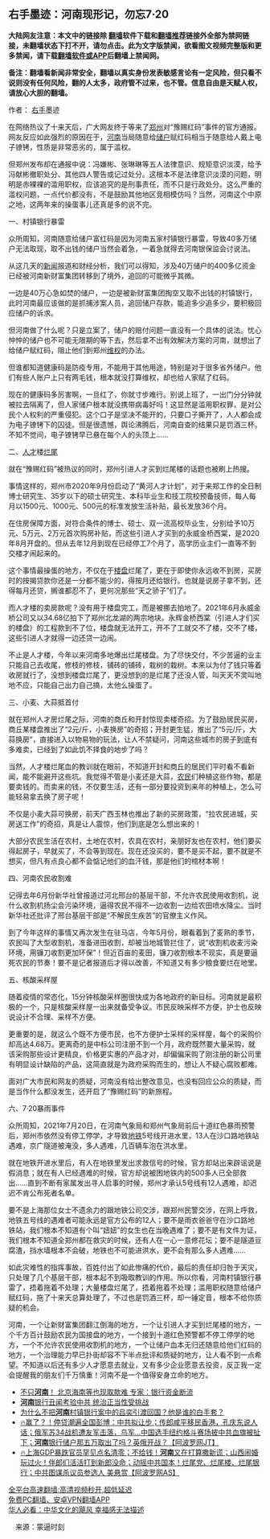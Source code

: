  <!-- 面包屑导航 --> <h2>右手墨迹：河南现形记，勿忘7·20</h2> <p class="notice"><b>大陆网友注意：本文中的链接除 <a href="https://github.com/bannedbook/fanqiang" >翻墙</a>软件下载和<a href="https://github.com/killgcd/justmysocks/blob/master/README.md">翻墙推荐</a>链接外全部为禁网链接，未翻墙状态下打不开，请勿点击。此为文字版禁闻，欲看图文视频完整版和更多禁闻，请下载<a href="https://github.com/bannedbook/fanqiang">翻墙软件或APP</a>后翻墙上禁闻网。</p><p>备注：翻墙看新闻非常安全，翻墙以真实身份发表敏感言论有一定风险，但只看不说则没有任何风险，翻的人太多，政府管不过来，也不管。信息自由是天赋人权，请放心大胆的翻墙。</b></p>  <div class="entry"> <p>作者： <a href="https://www.bannedbook.org/bnews/tag/%E5%8F%B3%E6%89%8B/" class="st_tag internal_tag" rel="tag" title="标签 右手 下的日志">右手</a>墨迹</p> <p id="conimg">在网络热议了十来天后，广大网友终于等来了<a href="https://www.bannedbook.org/bnews/tag/%e9%83%91%e5%b7%9e/" class="st_tag internal_tag" rel="tag" title="标签 郑州 下的日志">郑州</a>对“豫赐红码”事件的官方通报。网友反应如此强烈的原因在于，<a href="https://www.bannedbook.org/bnews/tag/%e6%b2%b3%e5%8d%97/" class="st_tag internal_tag" rel="tag" title="标签 河南 下的日志">河南</a>当局随意给<a href="https://www.bannedbook.org/bnews/tag/%E5%82%A8%E6%88%B7/" class="st_tag internal_tag" rel="tag" title="标签 储户 下的日志">储户</a>赋红码相当于随意给人戴上电子镣铐，性质是非常恶劣的，属于滥权。</p> <p>但郑州发布却在通报中说：冯嫌彬、张琳琳等五人法律意识、规矩意识淡漠，给予冯献彬撤职处分、其他四人警告或记过处分。这根本不是法律意识淡漠的问题，明明是赤裸裸的滥用职权，应该追究的是刑事责任，而不只是行政处分。这么严重的滥权问题，一点代价都没有，不是鼓励其他地区竞相模仿吗？当然，河南这个中原之地，这两年来的操蛋事儿还真是多的说不完。</p> <p>一、村镇银行暴雷</p> <p>众所周知，河南随意给储户富红码是因为河南五家村镇银行暴雷，导致40多万储户无法取现，取不出钱的储户当然会着急，一着急就得去河南银保监会讨说法。</p> <p>从这几天的<span class='wp_keywordlink_affiliate'><a href="https://www.bannedbook.org/" title="新闻">新闻</a></span>报道和财经分析，我们可以得知，涉及40万储户的400多亿资金已经被河南新财富集团转移到了境外，追回的可能微乎其微。</p> <p>一边是40万心急如焚的储户，一边是被新财富集团掏空又取不出钱的村镇银行，此时河南最应该做的是抓捕涉案人员，追回储户存款，能追多少追多少，要积极回应储户的诉求。</p> <p>但河南做了什么呢？只是立案了，储户的赔付问题一直没有一个具体的说法。忧心忡忡的储户也不可能无限期的等下去，然后拿不出有效解决方案的河南，就想出了给储户赋红码，阻止他们到郑州<span class='wp_keywordlink_affiliate'><a href="https://www.bannedbook.org/bnews/weiquan/" title="维权" target="_blank">维权</a></span>的办法。</p> <p>但谁都知道健康码是防疫专用，不能用于其他用途，特别是对于很多省外储户。他们有些人账户上只有两毛钱，根本就没打算维权，却也给人家赋了红码。</p>  <p>现在的健康码多厉害啊，一旦红了，你就寸步难行。别说上班了，一出门分分钟就被拉去隔离了，但人家储户根本就没携带病毒好吗！这显然是滥用职权罪，是对公民个人权利的严重侵犯。这个口子是坚决不能开的，只要口子撕开了，人人都会成为电子镣铐下的囚徒。但是很遗憾，舆论沸腾后，河南自查的结果只是罚酒三杯。不知不觉间，电子镣铐早已悬在每个人的头顶上……</p> <p>二、<a href="https://www.bannedbook.org/bnews/tag/%E4%BA%BA%E6%89%8D/" class="st_tag internal_tag" rel="tag" title="标签 人才 下的日志">人才</a>楼<a href="https://www.bannedbook.org/bnews/tag/%E7%83%82%E5%B0%BE/" class="st_tag internal_tag" rel="tag" title="标签 烂尾 下的日志">烂尾</a></p> <p>就在“豫赐红码”被热议的同时，郑州引进人才买到烂尾楼的话题也被刷上热搜。</p> <p>事情这样的，郑州市2020年9月份启动了“黄河人才计划”，对于来郑工作的全日制博士研究生、35岁以下的硕士研究生、本科毕业生和技工院校预备技师，每人每月以1500元、1000元、500元的标准发放生活补贴，最长发放36个月。</p> <p>在住房保障方面，对符合条件的博士、硕士、双一流高校毕业生，分别给予10万元、5万元、2万元首次购房补贴，而这些引进人才买到的永威金桥西棠，是2020年8月开盘的。但从去年12月到现在已经停工7个月了，高学历业主们一直等不到交楼才闹起来的。</p> <p>这个事情最操蛋的地方，不仅在于<a href="https://www.bannedbook.org/bnews/tag/%e6%a5%bc%e7%9b%98/" class="st_tag internal_tag" rel="tag" title="标签 楼盘 下的日志">楼盘</a>烂尾了，更在于即使你永远收不到房，买房时的按揭贷款你还是一分都不能少的，得按月还给银行。也就是说房子拿不到，还得每月还贷，搁谁都忍不了，更何况那些“天之骄子”们了。</p> <p>而人才楼的卖房款呢？没有用于楼盘完工，而是被挪去拍地了。2021年6月永威金桥公司又以34.68亿拍下了郑州北龙湖的两宗地块。永辉金桥西棠（引进人才们买的楼盘）的工程款到不了位，楼盘就无法开工，开不了工就交不了楼，交不了楼，这些引进人才就得一边还贷一边闹。</p> <p>不止是人才楼，今年以来河南多地爆出烂尾楼盘。为了尽快交付，不少苦逼的业主只能自己去收尾，修枝的修枝，铺砖的铺砖，栽树的栽树。本来以为付了钱只等着收房就行了，没想到楼盘烂尾了，更没想到的是烂尾了还没人管，叫天天不灵叫地地不应，只能自己出力自己搞，太他么操蛋了。</p> <p>三、小麦、大蒜抵首付</p>  <p>就在郑州人才房烂尾之际，河南的商丘和开封惊现卖楼奇招。为了鼓励居民买房，商丘某楼盘推出了“2元/斤，小麦换房”的奇招；开封更生猛，推出了“5元/斤，大蒜换房”，直接进入以物易物的玩法，让人不禁疑问，河南这些城市的房子到底有多难卖，已经到了如此饥不择食的地步了吗？</p> <p>当然，人才楼烂尾血的教训就在眼前，不知道开封和商丘的居民们平时看不看新闻，能不能避开这些坑。我觉得不管是小麦还是大蒜，<a href="https://www.bannedbook.org/bnews/tag/%e5%86%9c%e6%b0%91/" class="st_tag internal_tag" rel="tag" title="标签 农民 下的日志">农民</a>们种植这些作物，都是要卖钱的。而卖来的钱，不仅要生活，还有一部分要投资到来年的种植上，怎么可能轻易拿去换了房子呢！</p> <p>不仅是小麦大蒜可换房，前天广西玉林也推出了新的买房政策，“拉农民进城，买房送工作”的奇招，真是让人震惊，他们到底是怎么想出来的！</p> <p>大部分农民生活在农村，土地在农村，农具在农村，亲朋好友也在农村，他们要买得起房子，早就买了，不会等到现在。现在还没买的，要不是买不起，要不就是不想买，但凡有点良心都不会惦记他们的血汗钱，那是他们的棺材本啊！</p> <p>四、河南农民收割难</p> <p>记得去年6月份新华社曾报道过河北邢台的基层干部，不允许农民使用收割机，说什么收割机扬尘会污染环境，逼得农民不得不一边收割一边给农田喷水降尘。当时新华社还批评了邢台基层干部是“不解民生疾苦”的官僚主义作风。</p> <p>到了今年这样的事情又再次发生在驻马店，今年5月份，眼看着到了麦熟的季节，农民叫了大型收割机，准备进田收割，却被当地城管拦住了，说“收割机收麦污染环境，用镰刀收割更加环保”！但近百亩的麦田，镰刀收割根本不现实，真是要逼死农民的节奏！要不是记者报道后才得以改善，不知道又有多少粮食要烂在地里。</p> <p>五、核酸采样屋</p> <p>随着疫情的常态化，15分钟核酸采样圈很快成为各地政府的新目标。河南就是最积极的一个，只是核酸采样屋一出来就备受争议。市民反映采样不方便，护士也反映说设计不合理、采样不方便。</p>  <p>更重要的是，就这么个既不方便市民，也不方便护士采样的采样屋，每个的采购价却高达4.68万。更离奇的是中标公司注册不到一个月，政府既然要大量采购，就该采购那些设计更精良，价格更实惠的产品才对，却偏偏采购了刚注册的新公司里有明显设计缺陷的产品，这简直就是为政府采购而生的，想让人不疑心腐败都难。</p> <p>面对广大市民和网友的质疑，河南没有给出整改意见，也没有回应公众的质疑，而是当作什么都没发生，还开启了“豫赐红码”的新旅程。</p> <p>六、7·20暴雨事件</p> <p>众所周知，2021年7月20日，在河南气象局和郑州气象局前后十道红色暴雨预警后，郑州市依然没有停工停学，才导致<a href="https://www.bannedbook.org/bnews/tag/%e5%9c%b0%e9%93%81/" class="st_tag internal_tag" rel="tag" title="标签 地铁 下的日志">地铁</a>5号线开进水里，13人在沙口路地铁站遇难，京广隧道被淹没，多人遇难，几百辆车泡在洪水里。</p> <p>就在地铁开进水里后，有人在地铁里发出求救信号的时候，官方却站出来辟谣说是假消息；就在有人已经遇难的时候，官方却说被困地铁内的500多人已全部救出……直到不断有家属发出寻人启事的时候，郑州才承认5号线有12人遇难，却迟迟不肯公布死者名单。</p> <p>要不是上海那位女士不遗余力的跟地铁公司交涉，跟郑州民警交涉，在网上呼救，地铁五号线的遇难者可能永远是官方公布的12人；要不是雨衣爸爸守在沙口路地铁站，我们根本不知道有个叫“妞妞”的女生也在当晚遇难了；要不是有文件为证，我们根本不知道全郑州都在救灾的时候，还有人在一心一意修花坛；要不是隧道豆腐渣，挡水墙根本不会破，地铁也不可能进洪水，更不会有那么多人遇难……</p> <p>如此灾难性的指挥事故，百姓付出了如此惨痛的代价，最后的责任却归咎于天灾，只处理了几个基层干部，根本起不到吸取教训的作用。所以你看，河南村镇银行暴雷了，捂着拖着不处理；大量楼盘烂尾了，捂着拖着不处理；滥用职权随意给储户赋红码，拖了十来天总算处理了，不过也是罚酒三杯，却一锤定音，根本不给你质疑的机会。</p> <p>河南，一个让新财富集团翻江倒海的地方，一个让引进人才买到烂尾楼的地方，一个千方百计鼓励农民为国接盘的地方，一个接到十道红色预警都不停工停学的地方，一个不允许农民使用收割机的地方，一个让储户血本无归还随意给他们红码的地方，一个治理能力早已扑街却容不下半点批评和质疑的地方，让人看不到一点希望。不知道以后还有多少人才愿意去就业，又有多少企业愿意去投资，反正我一定会提醒我的朋友们千万慎重！河南不是一个值得安身立命的地方。</p> <div id="taboola-mid-1"></div>  <ul class='op-related-articles' title='相关阅读'> <li><a href='https://www.bannedbook.org/bnews/comments/20220720/1760884.html' target='_blank'>不只<b>河南</b>！ 北京海南等也现取款难 专家：银行资金断流</a></li> <li><a href='https://www.bannedbook.org/bnews/cbnews/20220720/1760686.html' target='_blank'><b>河南</b>银行丑闻考验中共 统治正当性受挑战</a></li> <li><a href='https://www.bannedbook.org/bnews/comments/20220719/1760096.html' target='_blank'>为什么不把<b>河南</b>村镇银行案中的吕奕引渡回国？他是谁的白手套？</a></li> <li><a href='https://www.bannedbook.org/bnews/bannedvideo/20220719/1760095.html' target='_blank'>🔥赢了？！停贷潮遍全国彭博：中共拟让步；传郎咸平移民香港，孔庆东说人话；俄军苏34战机遭友军击落，乌军...中国选手纽约格斗赛场披中共血旗被扯下；<b>河南</b>银行储户那五万取出了吗？英俄开战？【阿波罗网JT】</a></li> <li><a href='https://www.bannedbook.org/bnews/bannedvideo/20220719/1760072.html' target='_blank'>🔥上海GDP暴跌官员罕见点名清零；不给钱！<b>河南</b>又在打算撒新谎；山西闹婚玩过火！伴郎们活活打到新郎没命；动摇中共国本！烂尾党、烂尾楼、烂尾银行；中共图谋杀议员参选人 美悬赏【阿波罗网AS】</a></li> </ul> <p class="texttj"> <a href="https://github.com/bannedbook/fanqiang/wiki/V2ray%E6%9C%BA%E5%9C%BA" target="_blank">全平台高速翻墙:高清视频秒开,超低延迟</a><br/> <a href="https://github.com/bannedbook/fanqiang/wiki/%E7%A6%81%E9%97%BB%E7%BD%91%E5%AE%89%E5%8D%93%E7%BF%BB%E5%A2%99%E6%96%B0%E9%97%BBAPP" target="_blank">免费PC翻墙、安卓VPN翻墙APP</a><br/> <a href="https://www.bannedbook.org/bnews/comments/20220220/1694796.html" target="_blank">华人必看：中华文化的飓风 幸福感无法描述</a> </p> <p class="src-info">　来源：蒙逼时刻 </p><a name='sharetosocial'></a>  <div style="margin-bottom:5px;padding-bottom:5px;clear:both"> <div id="archive-pix-1" class="banner-ads"> <!-- AuctionX Display platform tag START --> <div id="27602x728x90x621x_ADSLOT1" clicktrack="%%CLICK_URL_ESC%%"></div>  <!-- AuctionX Display platform tag END --> </div> <div id="archive-pix-2" class="banner-ads"> <!-- AuctionX Display platform tag START --> <div id="27556x300x250x621x_ADSLOT1" clicktrack="%%CLICK_URL_ESC%%" style="margin:0 auto;text-align:center"></div>  <!-- AuctionX Display platform tag END --> </div> </div>  <div id="archive-pix-1" class="banner-ads"> <!-- AuctionX Display platform tag START --> <div id="27603x728x90x621x_ADSLOT1" clicktrack="%%CLICK_URL_ESC%%"></div>  <!-- AuctionX Display platform tag END --> </div> </div><!--END ENTRY--> 